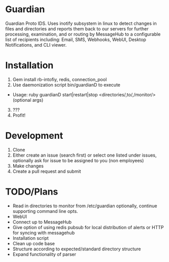 # Guardian
Guardian Proto IDS. Uses inotify subsystem in linux to detect changes in files and directories and reports them back to our servers for further processing, examination, and or routing by MessageHub to a configurable list of recipients including: Email, SMS, Webhooks, WebUI, Desktop Notifications, and CLI viewer.

# Installation
 1. Gem install rb-intofiy, redis, connection_pool
 2. Use daemonization script bin/guardianD to execute 
   - Usage: ruby guardianD start|restart|stop <directories/,to/,/monitor/> (optional args)
 3. ???
 4. Profit!

# Development
 1. Clone
 2. Either create an issue (search first) or select one listed under issues, optionally ask for issue to be assigned to you (non employees)
 3. Make changes
 3. Create a pull request and submit
 

# TODO/Plans

- Read in directories to monitor from /etc/guardian optionally, continue supporting command line opts.
- WebUI
- Connect up to MessageHub
- Give option of using redis pubsub for local distribution of alerts or HTTP for syncing with messagehub
- Installation script
- Clean up code base
- Structure according to expected/standard directory structure
- Expand functionality of parser
